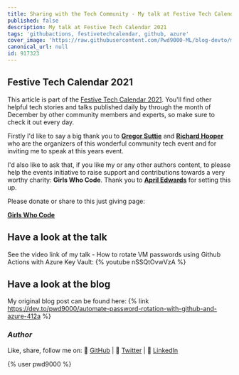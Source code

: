 ```yaml
---
title: Sharing with the Tech Community - My talk at Festive Tech Calendar 2021
published: false
description: My talk at Festive Tech Calendar 2021
tags: 'githubactions, festivetechcalendar, github, azure'
cover_image: 'https://raw.githubusercontent.com/Pwd9000-ML/blog-devto/main/posts/GitHub-FestiveTechCalendar2021/assets/main.png'
canonical_url: null
id: 917323
---
```


## Festive Tech Calendar 2021

This article is part of the [Festive Tech Calendar 2021](https://festivetechcalendar.com/). You'll find other helpful tech stories and talks published daily by through the month of December by other community members and experts, so make sure to check it out every day.

Firstly I'd like to say a big thank you to **[Gregor Suttie](https://twitter.com/gregor_suttie)** and **[Richard Hooper](https://twitter.com/Pixel_Robots)** who are the organizers of this wonderful community tech event and for inviting me to speak at this years event.

I'd also like to ask that, if you like my or any other authors content, to please help the events initiative to raise support and contributions towards a very worthy charity: **Girls Who Code**. Thank you to **[April Edwards](https://twitter.com/TheAprilEdwards)** for setting this up.

Please donate or share to this just giving page:  

**[Girls Who Code](https://www.justgiving.com/fundraising/festivetechcalendar)**

## Have a look at the talk

See the video link of my talk - How to rotate VM passwords using Github Actions with Azure Key Vault: {% youtube nSSQtOvwVzA %}

## Have a look at the blog

My original blog post can be found here: {% link <https://dev.to/pwd9000/automate-password-rotation-with-github-and-azure-412a> %}

### _Author_

Like, share, follow me on: :octopus: [GitHub](https://github.com/Pwd9000-ML) | :penguin: [Twitter](https://twitter.com/pwd9000) | :space_invader: [LinkedIn](https://www.linkedin.com/in/marcel-l-61b0a96b/)

{% user pwd9000 %}
